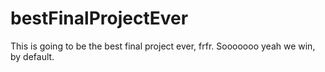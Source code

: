 # bestFinalProjectEver
This is going to be the best final project ever, frfr.
Sooooooo yeah we win, by default.

